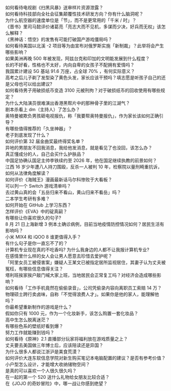 如何看待电视剧《扫黑风暴》送审样片资源泄露？  
如何看待科技部向全社会征集颠覆性技术研发方向？你有什么脑洞呢？  
为什么航空器的速度单位是「节」，而不是更常用的「千米 / 时」？  
《晋书》里司马懿评价诸葛亮「亮志大而不见机，多谋而少决，好兵而无权」该怎么解释？  
《黑神话：悟空》的发售有可能打破国产游戏僵局吗？  
如何看待美国以北溪 -2 项目等为由宣布对俄罗斯实施「新制裁」？此举将会产生哪些影响？  
如果美洲再晚 500 年被发现，阿兹台克和印加的文明能发展到什么程度？  
长的不好看，性格也不太好，内向自卑的女孩子不配拥有爱情吗？  
我国累计建设 5G 基站 91.6 万座，占全球 70% ，有何实际意义？  
高考之后儿子剃了发型染了黄色头发，家长应该干预吗？填志愿是听孩子自己的还是父母也可以给出建议?  
如何看待男子用破损纸币变造 3100 元被刑拘？对于破损纸币的回收使用有哪些规定？  
为什么大陆演员很难演出香港黑帮片中的那种骨子里的江湖气？  
剧本杀看上 dm（主持人）了怎么办？  
奥特曼被欺负男孩砸电视报仇，称「我要帮奥特曼报仇」，作为家长该如何正确引导？  
有哪些值得推荐的「久坐神器」？  
老子到底发现了什么？  
如何评价第 32 届金曲奖最终得奖名单？  
异地的男朋友不回我消息，我给他发消息，就是看见了也没回，该怎么办？  
真正懂成分的人，自己会买什么护肤品？  
中国足协确认国足主帅李铁续约至 2026 年，他在国足继续执教的前景如何？  
江西 16 岁少年遭八人持刀围殴，反杀一人被判 10 年，检察院以量刑畸重抗诉，如何从法律角度解读？  
如何评价《海贼王》漫画最新话马尔科惨败于大看板？  
可以列一个 Switch 游戏清单吗？  
去过黄山真的会「五岳归来不看山，黄山归来不看岳」吗？  
二本学生考研有多难？  
如何开始在 GitHub 上学习东西？  
怎样评价《EVA》中的碇真嗣？  
有哪些让你喜欢很久的句子?  
8 月 21 日上海新增 3 例本土确诊病例，目前当地疫情防控情况如何？居民生活有影响吗？  
小米 MIX4 和 iQOO 8 谁更值得入手？  
有什么句子是你一直忘不了的？  
计算机专业现在真的不吃香吗? 为什么我身边的人都不让我报计算机专业?  
在感情里什么样的女人会让男人愿意去珍惜去爱护呢？  
「阿里女员工被侵害案」嫌疑人王某文已被指定居所监视居住，其妻子认为丈夫被冤枉，有哪些信息值得关注？  
塔利班挨家挨户敲门喊大家上班，当地居民会正常复工吗？对经济会造成哪些影响？  
如何看待「工作手机竟然在偷偷录音」，公司凭偷录内容向离职员工索赔 14 万？  
物理硕士跨行卖卤味，自称「不觉得浪费人才」。如果你是他的家人，能理解他吗？  
你最希望重新制作的游戏是什么？  
假如你只有 1000 元，作为一个化妆新手，该怎么购置一套化妆品？  
高中生怎么脱离迷茫？  
有哪些色系的壁纸好看到爆？  
努力工作就能赚到钱吗？  
如何看待《原神》2.1 直播部分玩家将福利放在游戏质量之上？  
丈夫要去美国做三年博士后，应该陪读还是异国？  
为什么很多人都说江浙沪是美食荒漠？  
如何评价大连东软信息学院对新生购买笔记本电脑配置的建议？是否有参考价值？  
小户型怎么设计，才能增大收纳储物空间？  
是真的可以喜欢一个人很久很久吗？  
在一起的第一个 520 送什么礼物给女朋友比较合适？  
在《JOJO 的奇妙冒险》中，哪一战让你感到绝望？  
